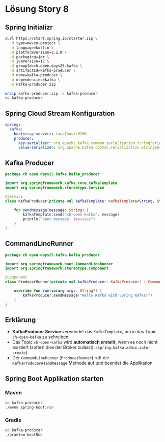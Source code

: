 #  Lösung Story 8

## Spring Initializr

```bash
curl https://start.spring.io/starter.zip \
  -d type=maven-project \
  -d language=kotlin \
  -d platformVersion=3.2.0 \
  -d packaging=jar \
  -d jvmVersion=17 \
  -d groupId=ch.open.days25.kafka \
  -d artifactId=kafka-producer \
  -d name=kafka-producer \
  -d dependencies=kafka \
  -o kafka-producer.zip
  
unzip kafka-producer.zip -d kafka-producer
cd kafka-producer
```

## Spring Cloud Stream Konfiguration

```yaml
spring:
  kafka:
    bootstrap-servers: localhost:9190
    producer:
      key-serializer: org.apache.kafka.common.serialization.StringSerializer
      value-serializer: org.apache.kafka.common.serialization.StringSerializer
```

## Kafka Producer

```kotlin
package ch.open.days25.kafka.kafka_producer

import org.springframework.kafka.core.KafkaTemplate
import org.springframework.stereotype.Service

@Service
class KafkaProducer(private val kafkaTemplate: KafkaTemplate<String, String>) {

    fun sendMessage(message: String) {
        kafkaTemplate.send("ch-open-kafka", message)
        println("Sent message: $message")
    }
}
```

## CommandLineRunner

```kotlin
package ch.open.days25.kafka.kafka_producer

import org.springframework.boot.CommandLineRunner
import org.springframework.stereotype.Component

@Component
class ProducerRunner(private val kafkaProducer: KafkaProducer) : CommandLineRunner {

    override fun run(vararg args: String?) {
        kafkaProducer.sendMessage("Hello Kafka with Spring Kafka!")
    }
}
```

## Erklärung

- **KafkaProducer Service** verwendet das `KafkaTemplate`, um in das Topic `ch-open-kafka` zu schreiben
- Das Topic `ch-open-kafka` wird **automatisch erstellt**, wenn es noch nicht existiert (sofern dies der Broker zulässt). (`spring.kafka.admin.auto-create`)
- Der `CommandLineRunner` (`ProducerRunner`) ruft die `KafkaProducer#sendMessage` Methode auf und beendet die Applikation

## Spring Boot Applikation starten

### Maven

````bash
cd kafka-producer
./mvnw spring-boot:run
````

### Gradle

````bash
cd kafka-producer
./gradlew bootRun
````